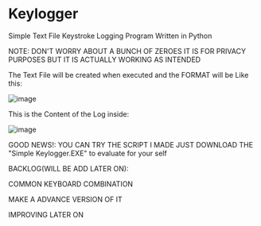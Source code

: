 # Keylogger
Simple Text File Keystroke Logging Program Written in Python


NOTE: DON'T WORRY ABOUT A BUNCH OF ZEROES IT IS FOR PRIVACY PURPOSES BUT IT IS ACTUALLY WORKING AS INTENDED


The Text File will be created when executed and the FORMAT will be Like this:

![image](https://github.com/dtsiken/Keylogger/assets/101923825/8a3fbbad-d49c-46ff-a627-65faa0c88035)

This is the Content of the Log inside:

![image](https://github.com/dtsiken/Keylogger/assets/101923825/deece16b-c1ee-4332-b378-a067843f0336)


GOOD NEWS!:
YOU CAN TRY THE SCRIPT I MADE JUST DOWNLOAD THE "Simple Keylogger.EXE" to evaluate for your self


BACKLOG(WILL BE ADD LATER ON):




COMMON KEYBOARD COMBINATION


MAKE A ADVANCE VERSION OF IT


IMPROVING LATER ON
